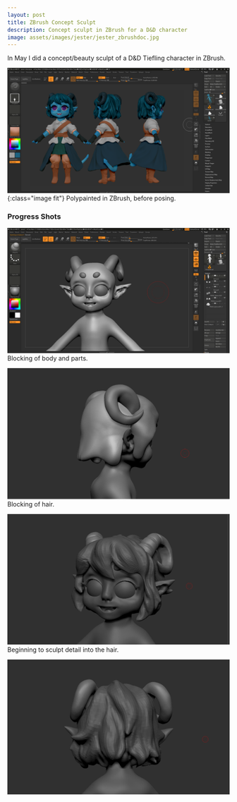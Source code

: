 ```yaml
---
layout: post
title: ZBrush Concept Sculpt
description: Concept sculpt in ZBrush for a D&D character
image: assets/images/jester/jester_zbrushdoc.jpg
---
```


In May I did a concept/beauty sculpt of a D&D Tiefling character in ZBrush.

![image-title-here](/assets/images/jester/polypaint.png){:class="image fit"}
Polypainted in ZBrush, before posing.

<h3>Progress Shots</h3>
<span class="image fit"><img src="assets/images/jester/wip1.png" alt="" /></span>
Blocking of body and parts.

<span class="image fit"><img src="assets/images/jester/wip2.png" alt="" /></span>
Blocking of hair.

<span class="image fit"><img src="assets/images/jester/wip3.png" alt="" /></span>
Beginning to sculpt detail into the hair.

<span class="image fit"><img src="assets/images/jester/wip4.png" alt="" /></span>

